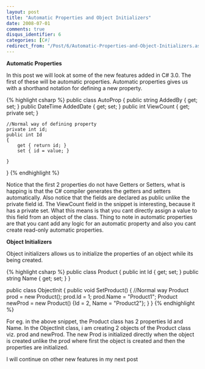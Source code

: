 ```yaml
---
layout: post
title: "Automatic Properties and Object Initializers"
date: 2008-07-01
comments: true
disqus_identifier: 6
categories: [C#]
redirect_from: "/Post/6/Automatic-Properties-and-Object-Initializers.aspx/"
---
```

**Automatic Properties**

In this post we will look at some of the new features added in C# 3.0.
The first of these will be automatic properties. Automatic properties
gives us with a shorthand notation for defining a new property.

{% highlight csharp %}
public class AutoProp
{
    public string AddedBy { get; set; }
    public DateTime AddedDate { get; set; }
    public int ViewCount { get; private set; }

    //Normal way of defining property
    private int id;
    public int Id
    {
        get { return id; }
        set { id = value; }

    }
}
{% endhighlight %}

Notice that the first 2 properties do not have Getters or Setters, what
is happing is that the C# compiler generates the getters and setters
automatically. Also notice that the fields are declared as public unlike
the private field id. The ViewCount field in the snippet is interesting,
because it has a private set. What this means is that you cant directly
assign a value to this field from an object of the class. Thing to note
in automatic properties are that you cant add any logic for an automatic
property and also you cant create read-only automatic properties.

**Object Initializers**

Object initializers allows us to initialize the properties of an object
while its being created. 

{% highlight csharp %}
public class Product
{
    public int Id { get; set; }
    public string Name { get; set; }
}

public class ObjectInit
{
    public void SetProduct()
    {
        //Normal way
        Product prod = new Product();
        prod.Id = 1;
        prod.Name = "Product1";
        Product newProd = new Product() {Id = 2, Name = "Product2"};
    }
}
{% endhighlight %}

For eg. in the above snippet, the Product class has 2 properties Id and
Name. In the ObjectInit class, i am creating 2 objects of the Product
class viz. prod and newProd. The new Prod is initialized directly when
the object is created unlike the prod where first the object is created
and then the properties are initialized.

I will continue on other new features in my next post





